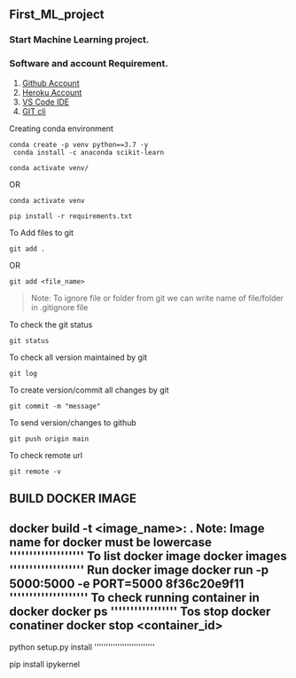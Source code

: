 ## First_ML_project

### Start Machine Learning project.

### Software and account Requirement.

1. [Github Account](https://github.com)
2. [Heroku Account](https://dashboard.heroku.com/login)
3. [VS Code IDE](https://code.visualstudio.com/download)
4. [GIT cli](https://git-scm.com/downloads)


Creating conda environment
```
conda create -p venv python==3.7 -y
 conda install -c anaconda scikit-learn
```
```
conda activate venv/
```
OR 
```
conda activate venv
```

```
pip install -r requirements.txt
```

To Add files to git
```
git add .
```

OR
```
git add <file_name>
```

> Note: To ignore file or folder from git we can write name of file/folder in .gitignore file

To check the git status 
```
git status
```
To check all version maintained by git
```
git log
```

To create version/commit all changes by git
```
git commit -m "message"
```

To send version/changes to github
```
git push origin main
```

To check remote url 
```
git remote -v
```
BUILD DOCKER IMAGE
-----------------------------------------
docker build -t <image_name>:<tagname> .
Note: Image name for docker must be lowercase
'''''''''''''''''''
To list docker image
docker images
'''''''''''''''''''
Run docker image
docker run -p 5000:5000 -e PORT=5000 8f36c20e9f11
''''''''''''''''''''
To check running container in docker
docker ps
'''''''''''''''''
Tos stop docker conatiner
docker stop <container_id>
-------------------------------------------

python setup.py install
''''''''''''''''''''''''''

pip install ipykernel